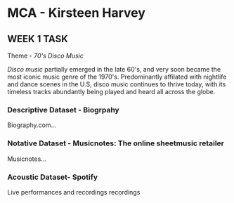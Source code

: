 # MCA - Kirsteen Harvey
## WEEK 1 TASK
Theme - *70's Disco Music* 

*Disco music* partially emerged in the late 60's, and very soon became the most iconic music genre of the 1970's. Predominantly affilated with nightlife and dance scenes in the U.S, disco music continues to thrive today, with its timeless tracks abundantly being played and heard all across the globe.    

### Descriptive Dataset - Biogrpahy 

Biography.com...

### Notative Dataset - Musicnotes: The online sheetmusic retailer

Musicnotes...

### Acoustic Dataset- Spotify  

Live performances and recordings recordings 


